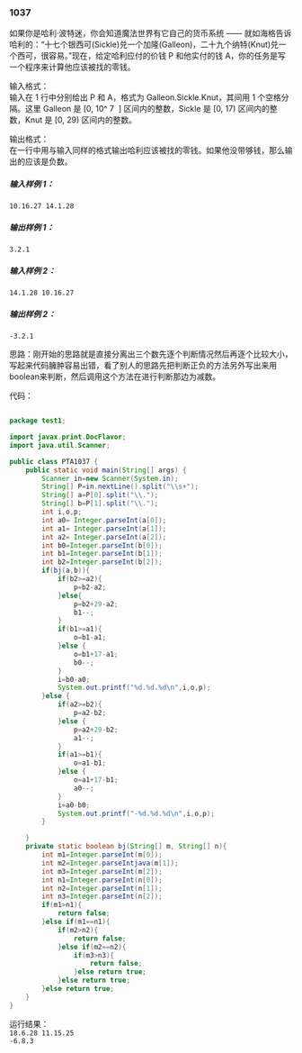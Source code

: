 ### 1037
如果你是哈利·波特迷，你会知道魔法世界有它自己的货币系统 —— 就如海格告诉哈利的：“十七个银西可(Sickle)兑一个加隆(Galleon)，二十九个纳特(Knut)兑一个西可，很容易。”现在，给定哈利应付的价钱 P 和他实付的钱 A，你的任务是写一个程序来计算他应该被找的零钱。  

输入格式：  
输入在 1 行中分别给出 P 和 A，格式为 Galleon.Sickle.Knut，其间用 1 个空格分隔。这里 Galleon 是 [0, 10^
​7
​​ ] 区间内的整数，Sickle 是 [0, 17) 区间内的整数，Knut 是 [0, 29) 区间内的整数。    

输出格式：  
在一行中用与输入同样的格式输出哈利应该被找的零钱。如果他没带够钱，那么输出的应该是负数。  

##### 输入样例 1：  
`10.16.27 14.1.28`  
##### 输出样例 1：  
`3.2.1`  
##### 输入样例 2：  
`14.1.28 10.16.27`  
##### 输出样例 2：  
`-3.2.1`  

思路：刚开始的思路就是直接分离出三个数先逐个判断情况然后再逐个比较大小，写起来代码臃肿容易出错，看了别人的思路先把判断正负的方法另外写出来用boolean来判断，然后调用这个方法在进行判断那边为减数。  

代码：
```java

package test1;

import javax.print.DocFlavor;
import java.util.Scanner;

public class PTA1037 {
    public static void main(String[] args) {
        Scanner in=new Scanner(System.in);
        String[] P=in.nextLine().split("\\s+");
        String[] a=P[0].split("\\.");
        String[] b=P[1].split("\\.");
        int i,o,p;
        int a0= Integer.parseInt(a[0]);
        int a1= Integer.parseInt(a[1]);
        int a2= Integer.parseInt(a[2]);
        int b0=Integer.parseInt(b[0]);
        int b1=Integer.parseInt(b[1]);
        int b2=Integer.parseInt(b[2]);
        if(bj(a,b)){
            if(b2>=a2){
                p=b2-a2;
            }else{
                p=b2+29-a2;
                b1--;
            }
            if(b1>=a1){
                o=b1-a1;
            }else {
                o=b1+17-a1;
                b0--;
            }
            i=b0-a0;
            System.out.printf("%d.%d.%d\n",i,o,p);
        }else {
            if(a2>=b2){
                p=a2-b2;
            }else {
                p=a2+29-b2;
                a1--;
            }
            if(a1>=b1){
                o=a1-b1;
            }else {
                o=a1+17-b1;
                a0--;
            }
            i=a0-b0;
            System.out.printf("-%d.%d.%d\n",i,o,p);
        }

    }
    private static boolean bj(String[] m, String[] n){
        int m1=Integer.parseInt(m[0]);
        int m2=Integer.parseIntjava(m[1]);
        int m3=Integer.parseInt(m[2]);
        int n1=Integer.parseInt(n[0]);
        int n2=Integer.parseInt(n[1]);
        int n3=Integer.parseInt(n[2]);
        if(m1>n1){
            return false;
        }else if(m1==n1){
            if(m2>n2){
                return false;
            }else if(m2==n2){
                if(m3>n3){
                    return false;
                }else return true;
            }else return true;
        }else return true;
    }
}
```  
运行结果：  
`18.6.28 11.15.25`  
`-6.8.3`  
